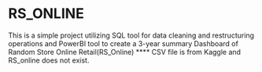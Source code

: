 # RS_ONLINE
This is a simple project utilizing SQL tool for data cleaning and restructuring operations and PowerBI tool to create a 3-year summary Dashboard of Random Store Online Retail(RS_Online)
**** CSV file is from Kaggle and RS_online does not exist. 
